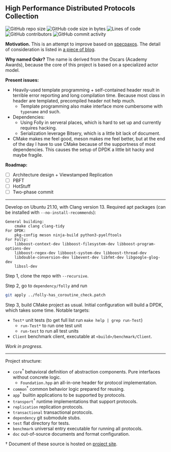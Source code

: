 ## High Performance Distributed Protocols Collection
![GitHub repo size](https://img.shields.io/github/repo-size/sgdxbc/oskr)
![GitHub code size in bytes](https://img.shields.io/github/languages/code-size/sgdxbc/oskr)
![Lines of code](https://img.shields.io/tokei/lines/github/sgdxbc/oskr)
![GitHub contributors](https://img.shields.io/github/contributors/sgdxbc/oskr)
![GitHub commit activity](https://img.shields.io/github/commit-activity/m/sgdxbc/oskr)

**Motivation.** This is an attempt to improve based on [specpaxos]. The detail 
of consideration is listed in [a piece of blog][sgd-blog].

**Why named Oskr?** The name is derived from the Oscars (Academy Awards), 
because the core of this project is based on a specialized actor model.

**Present issues:**
* Heavily-used template programming + self-contained header result in terrible 
  error reporting and long compilation time. Because most class in header are 
  templated, precompiled header not help much.
  * Template programming also make interface more cumbersome with `typename` and
    such.
* Dependencies:
  * Using Folly in serveral places, which is hard to set up and currently 
    requires hacking.
  * Serialization leverage Bitsery, which is a little bit lack of document.
* CMake makes me feel good, meson makes me feel better, but at the end of the
  day I have to use CMake because of the supportness of most dependencies. This
  causes the setup of DPDK a little bit hacky and maybe fragile.

**Roadmap:**
- [ ] Architecture design + Viewstamped Replication
- [ ] PBFT
- [ ] HotStuff
- [ ] Two-phase commit

[specpaxos]: https://github.com/UWSysLab/specpaxos
[sgd-blog]: https://sgdxbc.github.io/ideas/2021-12-15/p0

----

Develop on Ubuntu 21.10, with Clang version 13. Required apt packages (can be
installed with `--no-install-recommends`):

```text
General building:
    cmake clang clang-tidy
For DPDK:
    pkg-config meson ninja-build python3-pyelftools 
For Folly:
    libboost-context-dev libboost-filesystem-dev libboost-program-options-dev
    libboost-regex-dev libboost-system-dev libboost-thread-dev 
    libdouble-conversion-dev libevent-dev libfmt-dev libgoogle-glog-dev 
    libssl-dev
```

Step 1, clone the repo with `--recursive`.

Step 2, go to `dependency/folly` and run
```bash
git apply ../folly-has_coroutine_check.patch
```

Step 3, build CMake project as usual. Initial configuration will build a DPDK, 
which takes some time. Notable targets:
* `Test*` unit tests (to get full list run `make help | grep run-Test`)
  * `run-Test*` to run one test unit
  * `run-test` to run all test units
* `Client` benchmark client, executable at `<build>/benchmark/Client`.

*Work in progress.*

----

Project structure:
* `core`<sup>&dagger;</sup> behavioral definition of abstraction components. Pure interfaces
  without concrete logic.
  * `Foundation.hpp` an all-in-one header for protocol implementation.
* `common`<sup>&dagger;</sup> common behavior logic prepared for reusing.
* `app`<sup>&dagger;</sup> builtin applications to be supported by protocols.
* `transport`<sup>&dagger;</sup> runtime implementations that support protocols.
* `replication` replication protocols.
* `transactional` transactional protocols.
* `dependency` git submodule stubs.
* `test` flat directory for tests.
* `benchmark` universal entry executable for running all protocols.
* `doc` out-of-source documents and format configuration.

<span>&dagger;</span> Document of these source is hosted on [project site][site].

[site]: https://sgdxbc.github.io/oskr
